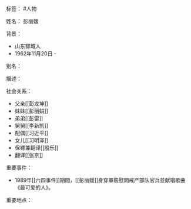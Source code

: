标签： #人物

姓名：
彭丽媛

背景：
- 山东郓城人
- 1962年11月20日 - 

别名：

描述：

社会关系：
- 父亲[[彭龙坤]]
- 妹妹[[彭丽娟]]
- 弟弟[[彭雷]]
- 舅舅[[李新凯]]
- 配偶[[习近平]]
- 女儿[[习明泽]]
- 保镖兼翻译[[殷乐]]
- 翻译[[张京]]

重要事件：
- 1989年[[六四事件]]期間，[[彭丽媛]]身穿軍裝慰問戒严部队官兵並献唱歌曲《最可爱的人》。

重要地点：
